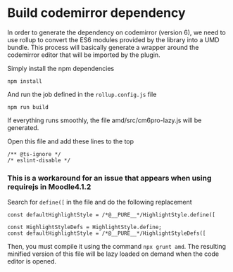 # Build codemirror dependency

In order to generate the dependency on codemirror (version 6), we need to use rollup to convert the ES6 modules provided by the library into a UMD bundle. This process will basically generate a wrapper around the codemirror editor that will be imported by the plugin.

Simply install the npm dependencies

```
npm install
```

And run the job defined in the `rollup.config.js` file

```
npm run build
```


If everything runs smoothly, the file amd/src/cm6pro-lazy.js will be generated.

Open this file and add these lines to the top
```
/** @ts-ignore */
/* eslint-disable */
````

### This is a workaround for an issue that appears when using requirejs in Moodle4.1.2

Search for `define([` in the file and do the following replacement

```
const defaultHighlightStyle = /*@__PURE__*/HighlightStyle.define([
```

```
const HighlightStyleDefs = HighlightStyle.define;
const defaultHighlightStyle = /*@__PURE__*/HighlightStyleDefs([
```



Then, you must compile it using the command `npx grunt amd`. The resulting minified version of this file will be lazy loaded on demand when the code editor is opened.